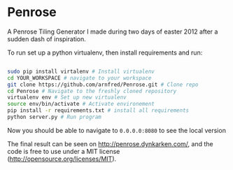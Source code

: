 Penrose
=======

A Penrose Tiling Generator I made during two days of easter 2012 after a sudden dash of inspiration.

To run set up a python virtualenv, then install requirements and run:
```sh

sudo pip install virtalenv # Install virtualenv
cd YOUR_WORKSPACE # navigate to your workspace
git clone https://github.com/arnfred/Penrose.git # Clone repo
cd Penrose # Navigate to the freshly cloned repository
virtualenv env # Set up new virtualenv
source env/bin/activate # Activate environement
pip install -r requirements.txt # install all requirements
python server.py # Run program
```

Now you should be able to navigate to `0.0.0.0:8080` to see the local version

The final result can be seen on http://penrose.dynkarken.com/, and the code is free to use under a MIT license (http://opensource.org/licenses/MIT).

